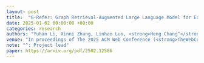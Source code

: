 ```yaml
---
layout: post
title:  "G-Refer: Graph Retrieval-Augmented Large Language Model for Explainable Recommendation"
date: 2025-01-02 00:00:00 +00:00
categories: research
authors: "Yuhan Li, Xinni Zhang, Linhao Luo, <strong>Heng Chang^</strong>, Yuxiang Ren, Irwin King, Jia Li"
venue: "In proceedings of The 2025 ACM Web Conference (<strong>TheWebConf (WWW)</strong>)"
note: "^: Project lead"
paper: https://arxiv.org/pdf/2502.12586
---
```

